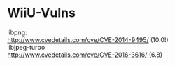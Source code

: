 # WiiU-Vulns
libpng:<br/>
http://www.cvedetails.com/cve/CVE-2014-9495/ (10.0!)
<br/>
libjpeg-turbo<br/>
http://www.cvedetails.com/cve/CVE-2016-3616/ (6.8)
